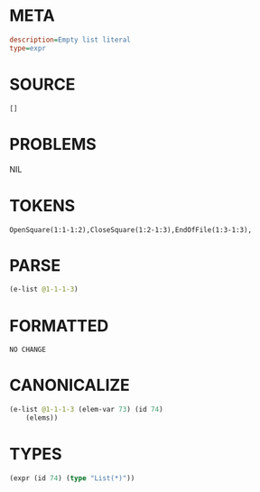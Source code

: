 # META
~~~ini
description=Empty list literal
type=expr
~~~
# SOURCE
~~~roc
[]
~~~
# PROBLEMS
NIL
# TOKENS
~~~zig
OpenSquare(1:1-1:2),CloseSquare(1:2-1:3),EndOfFile(1:3-1:3),
~~~
# PARSE
~~~clojure
(e-list @1-1-1-3)
~~~
# FORMATTED
~~~roc
NO CHANGE
~~~
# CANONICALIZE
~~~clojure
(e-list @1-1-1-3 (elem-var 73) (id 74)
	(elems))
~~~
# TYPES
~~~clojure
(expr (id 74) (type "List(*)"))
~~~
